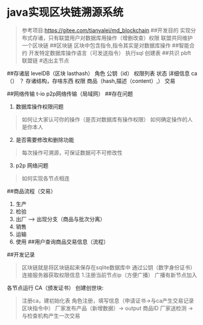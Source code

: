 # java实现区块链溯源系统
> 参考项目:https://gitee.com/tianyalei/md_blockchain
##开发目的
> 实现分布式存诸，只有联盟用户对数据库用操作（增删改查）权限
> 联盟共同维护一个区块链
##区块链
> 区块中包含指令,指令其实是对数据库操作
##智能合约
开发特定数据库操作语言（可发送指令）
执行sql
创建表
##共识
pbft 联盟链
#选出主节点

##存诸层
levelDB（区块 lasthash）
角色
公钥（id）
权限列表
状态
详细信息
ca（）
？ 存诸结构，存啥东西
权限
商品（hash,描述（content）,）
交易

##网络传输
t-io p2p网络传输（局域网）
##存在问题
1. 数据库操作权限问题
> 如何让大家认可你的操作（是否对数据库有操作权限）
> 如何确定操作的人是你本人
2. 是否需要修改和删除功能
> 每次操作可溯源，可保证数据可不可修改性
3. p2p 网络问题
> 如何实现各节点相连

##商品流程（交易）
1. 生产
2. 检验
3. 出厂   --> 出现分支（商品与批次分离）
4. 销售
5. 运输
6. 使用
##用户查询商品交易信息（流程）

##开发记录
> 区块链就是将区块链起来保存在sqlite数据库中
通过公钥（数字身份证书）连接服务器获取权限信息 
1.注册当前节点ip（方便广播） 广播有新节点加入

各节点运行
CA（颁发证书）
创建创世块:
>  注册ca，建初始化表
角色注册，填写信息（申请证书->与ca产生交易记录区块指令中）
厂家发布产品（新增数据）-> output 商品ID
厂家送检测 -> 与检查机构产生一次交易
